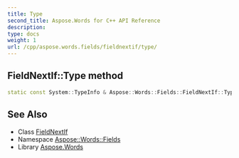 ```yaml
---
title: Type
second_title: Aspose.Words for C++ API Reference
description: 
type: docs
weight: 1
url: /cpp/aspose.words.fields/fieldnextif/type/
---
```

## FieldNextIf::Type method




```cpp
static const System::TypeInfo & Aspose::Words::Fields::FieldNextIf::Type()
```

## See Also

* Class [FieldNextIf](../)
* Namespace [Aspose::Words::Fields](../../)
* Library [Aspose.Words](../../../)
